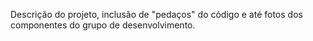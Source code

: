 Descrição do projeto, inclusão de "pedaços" do código e até fotos dos componentes do grupo de desenvolvimento.
